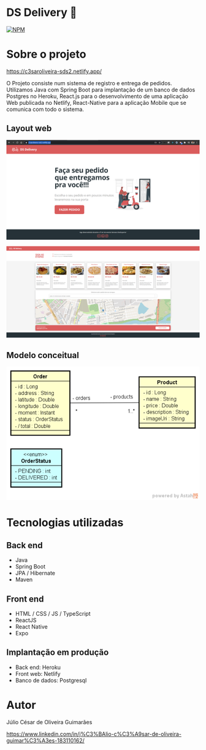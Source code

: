 # DS Delivery :hamburger:	

[![NPM](https://img.shields.io/npm/l/react)](https://github.com/c3saroliveira/dsdeliver-sds2/blob/main/LICENSE) 

# Sobre o projeto

https://c3saroliveira-sds2.netlify.app/

O Projeto consiste num sistema de registro e entrega de pedidos. Utilizamos Java com Spring Boot para implantação de um banco de dados Postgres no Heroku, React.js para o desenvolvimento de uma aplicação Web publicada no Netlify, React-Native para a aplicação Mobile que se comunica com todo o sistema.

## Layout web
![Web 1](https://github.com/c3saroliveira/dsdeliver-sds2/blob/main/assets/tela-main.PNG)

![Web 2](https://github.com/c3saroliveira/dsdeliver-sds2/blob/main/assets/tela-orders.PNG)

## Modelo conceitual
![Modelo Conceitual](https://github.com/c3saroliveira/dsdeliver-sds2/blob/main/assets/modelo-conceitual.png)

# Tecnologias utilizadas
## Back end
- Java
- Spring Boot
- JPA / Hibernate
- Maven
## Front end
- HTML / CSS / JS / TypeScript
- ReactJS
- React Native
- Expo
## Implantação em produção
- Back end: Heroku
- Front web: Netlify
- Banco de dados: Postgresql


# Autor

Júlio César de Oliveira Guimarães

https://www.linkedin.com/in/j%C3%BAlio-c%C3%A9sar-de-oliveira-guimar%C3%A3es-183110162/



